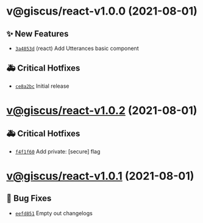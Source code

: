 # v@giscus/react-v1.0.0 (2021-08-01)

## ✨ New Features
- [`3a4853d`](https://github.com/giscus/giscus-component/commit/3a4853d)  (react) Add Utterances basic component 

## 🚑 Critical Hotfixes
- [`ce8a2bc`](https://github.com/giscus/giscus-component/commit/ce8a2bc)   Initial release

# [v@giscus/react-v1.0.2](https://github.com/giscus/giscus-component/compare/@giscus/react-v1.0.1...@giscus/react-v1.0.2) (2021-08-01)

## 🚑 Critical Hotfixes
- [`f4f1f60`](https://github.com/giscus/giscus-component/commit/f4f1f60)   Add private: [secure] flag

# [v@giscus/react-v1.0.1](https://github.com/giscus/giscus-component/compare/@giscus/react-v1.0.0...@giscus/react-v1.0.1) (2021-08-01)

## 🐛 Bug Fixes
- [`eefd851`](https://github.com/giscus/giscus-component/commit/eefd851)   Empty out changelogs
